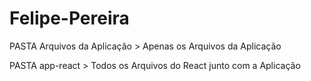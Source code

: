 # Felipe-Pereira
PASTA  Arquivos da Aplicação > Apenas os Arquivos da Aplicação

PASTA  app-react > Todos os Arquivos do React junto com a Aplicação

